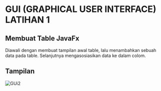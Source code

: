 # GUI (GRAPHICAL USER INTERFACE) LATIHAN 1
## Membuat Table JavaFx
Diawali dengan membuat tampilan awal table, lalu menambahkan sebuah data pada table. Selanjutnya mengasosiasikan data ke dalam colom.

## Tampilan 
![GUi2](https://github.com/Naufallm/GUI-Latihan-2/assets/130893000/69a50f73-2bcd-4a2e-807e-10909d0c789a)
